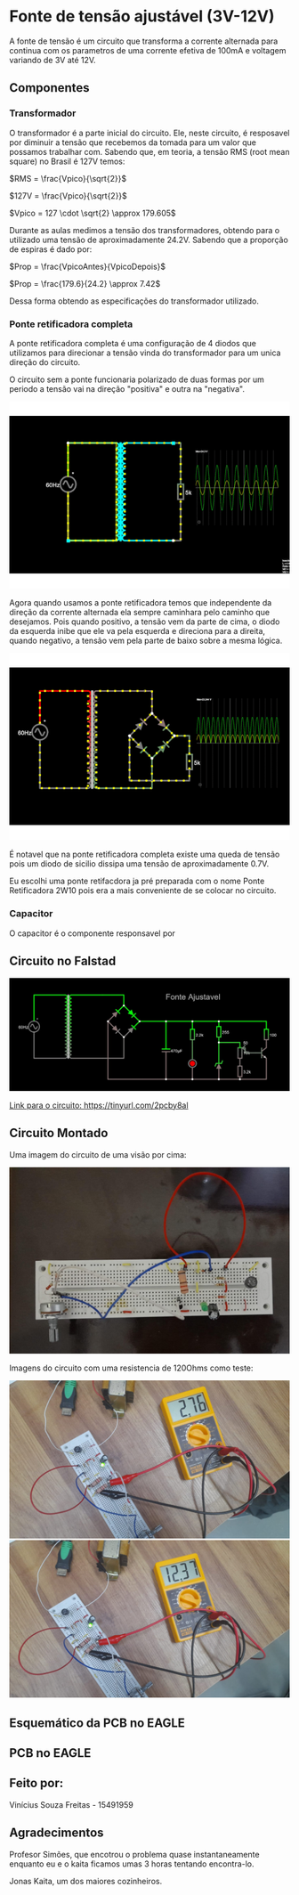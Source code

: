 # Fonte de tensão ajustável (3V-12V)

A fonte de tensão é um circuito que transforma a corrente alternada para continua com os parametros de uma corrente efetiva de 100mA e voltagem variando de 3V até 12V.

## Componentes

### Transformador

O transformador é a parte inicial do circuito. Ele, neste circuito, é resposavel por diminuir a tensão que recebemos da tomada para um valor que possamos trabalhar com.
Sabendo que, em teoria, a tensão RMS (root mean square) no Brasil é 127V temos:

$RMS = \frac{Vpico}{\sqrt{2}}$

$127V = \frac{Vpico}{\sqrt{2}}$

$Vpico = 127 \cdot \sqrt{2} \approx 179.605$

Durante as aulas medimos a tensão dos transformadores, obtendo para o utilizado uma tensão de aproximadamente 24.2V.
Sabendo que a proporção de espiras é dado por:

$Prop = \frac{VpicoAntes}{VpicoDepois}$

$Prop = \frac{179.6}{24.2} \approx 7.42$

Dessa forma obtendo as especificações do transformador utilizado.

### Ponte retificadora completa

A ponte retificadora completa é uma configuração de 4 diodos que utilizamos para direcionar a tensão vinda do transformador para um unica direção do circuito.

O circuito sem a ponte funcionaria polarizado de duas formas por um periodo a tensão vai na direção "positiva" e outra na "negativa".

<img src="./imgs/lowgifAC.gif">

Agora quando usamos a ponte retificadora temos que independente da direção da corrente alternada ela sempre caminhara pelo caminho que desejamos. Pois quando positivo, a tensão vem da parte de cima, o diodo da esquerda inibe que ele va pela esquerda e direciona para a direita, quando negativo, a tensão vem pela parte de baixo sobre a mesma lógica.

<img src="./imgs/lowgifDC.gif">

É notavel que na ponte retificadora completa existe uma queda de tensão pois um diodo de sicilio dissipa uma tensão de aproximadamente 0.7V.

Eu escolhi uma ponte retifacdora ja pré preparada com o nome Ponte Retificadora 2W10 pois era a mais conveniente de se colocar no circuito.

### Capacitor 

O capacitor é o componente responsavel por

## Circuito no Falstad

<a href="https://tinyurl.com/2pcby8al"><img src="./imgs/CircuitoFalstad2.jpg">

Link para o circuito: https://tinyurl.com/2pcby8al

## Circuito Montado

Uma imagem do circuito de uma visão por cima:

<img src="./imgs/CircuitoCima.jpg">

Imagens do circuito com uma resistencia de 120Ohms como teste:

<img src="./imgs/CicuitoPotBaixo.jpg">

<img src="./imgs/CircuitoPotCima.jpg">

## Esquemático da PCB no EAGLE

## PCB no EAGLE

## Feito por:

Vinícius Souza Freitas - 15491959

## Agradecimentos

Profesor Simões, que encotrou o problema quase instantaneamente enquanto eu e o kaita ficamos umas 3 horas tentando encontra-lo.

Jonas Kaita, um dos maiores cozinheiros.
